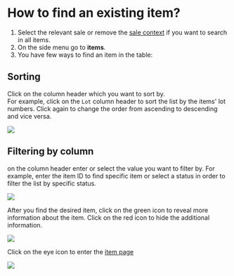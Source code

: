 # How to find an existing item?

1. Select the relevant sale or remove the [sale context](../sale/sale-context.md) if you want to search in all items. 
2. On the side menu go to **items**.
3. You have few ways to find an item in the table:

## Sorting

Click on the column header which you want to sort by.  
For example, click on the `Lot` column header to sort the list by the items' lot numbers. Click again to change the order from ascending to descending and vice versa.

![](https://user-images.githubusercontent.com/20393485/45425529-51e94780-b6a2-11e8-94c2-0d2eb2060f98.jpg)

## Filtering by column

on the column header enter or select the value you want to filter by. For example, enter the item ID to find specific item or select a status in order to filter the list by specific status.

![](https://user-images.githubusercontent.com/20393485/45425668-b1dfee00-b6a2-11e8-84ba-32a333303765.jpg)

After you find the desired item, click on the green icon to reveal more information about the item. Click on the red icon to hide the additional information.

![](https://user-images.githubusercontent.com/20393485/45425842-2ca90900-b6a3-11e8-967f-8b4d1308d37c.jpg)

Click on the eye icon to enter the [item page](understanding-the-item-page.md)

![](https://user-images.githubusercontent.com/20393485/45425942-6a0d9680-b6a3-11e8-88fc-87585c9c8f5c.jpg)

